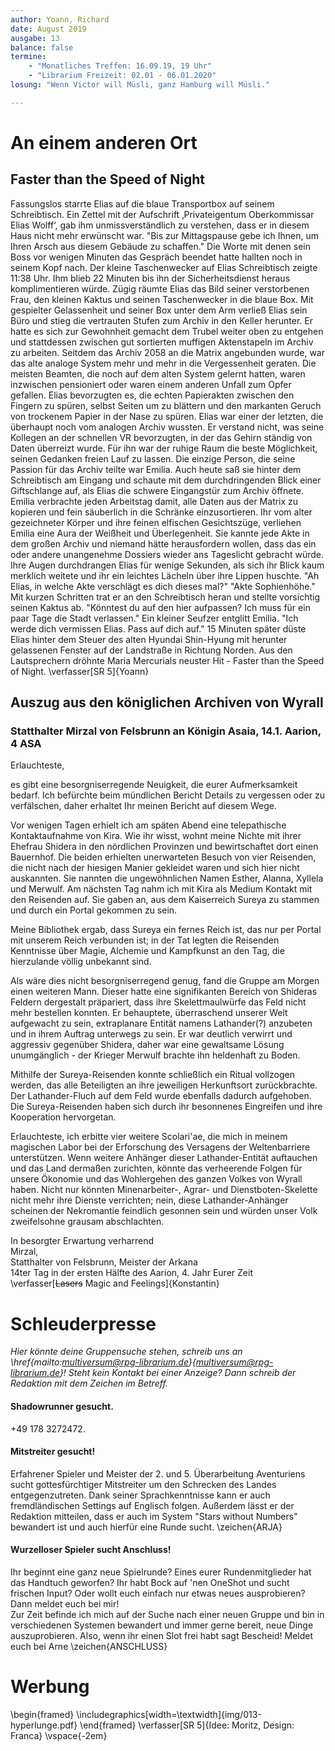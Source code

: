 ```yaml
---
author: Yoann, Richard
date: August 2019
ausgabe: 13
balance: false
termine:
    - "Monatliches Treffen: 16.09.19, 19 Uhr"
    - "Librarium Freizeit: 02.01 - 06.01.2020"
losung: "Wenn Victor will Müsli, ganz Hamburg will Müsli."

---
```

# An einem anderen Ort
## Faster than the Speed of Night
Fassungslos starrte Elias auf die blaue Transportbox auf seinem Schreibtisch. Ein Zettel mit der Aufschrift ‚Privateigentum Oberkommissar Elias Wolff‘, gab ihm unmissverständlich zu verstehen, dass er in diesem Haus nicht mehr erwünscht war.
"Bis zur Mittagspause gebe ich Ihnen, um Ihren Arsch aus diesem Gebäude zu schaffen." Die Worte mit denen sein Boss vor wenigen Minuten das Gespräch beendet hatte hallten noch in seinem Kopf nach.
Der kleine Taschenwecker auf Elias Schreibtisch zeigte 11:38 Uhr. Ihm blieb 22 Minuten bis ihn der Sicherheitsdienst heraus komplimentieren würde. Zügig räumte Elias das Bild seiner verstorbenen Frau, den kleinen Kaktus und seinen Taschenwecker in die blaue Box. Mit gespielter Gelassenheit und seiner Box unter dem Arm verließ Elias sein Büro und stieg die vertrauten Stufen zum Archiv in den Keller herunter. Er hatte es sich zur Gewohnheit gemacht dem Trubel weiter oben zu entgehen und stattdessen zwischen gut sortierten muffigen Aktenstapeln im Archiv zu arbeiten.
Seitdem das Archiv 2058 an die Matrix angebunden wurde, war das alte analoge System mehr und mehr in die Vergessenheit geraten. Die meisten Beamten, die noch auf dem alten System gelernt hatten, waren inzwischen pensioniert oder waren einem anderen Unfall zum Opfer gefallen. Elias bevorzugten es, die echten Papierakten zwischen den Fingern zu spüren, selbst Seiten um zu blättern und den markanten Geruch von trockenem Papier in der Nase zu spüren. Elias war einer der letzten, die überhaupt noch vom analogen Archiv wussten.
Er verstand nicht, was seine Kollegen an der schnellen VR bevorzugten, in der das Gehirn ständig von Daten überreizt wurde. Für ihn war der ruhige Raum die beste Möglichkeit, seinen Gedanken freien Lauf zu lassen. Die einzige Person, die seine Passion für das Archiv teilte war Emilia.
Auch heute saß sie hinter dem Schreibtisch am Eingang und schaute mit dem durchdringenden Blick einer Giftschlange auf, als Elias die schwere Eingangstür zum Archiv öffnete. Emilia verbrachte jeden Arbeitstag damit, alle Daten aus der Matrix zu kopieren und fein säuberlich in die Schränke einzusortieren. Ihr vom alter gezeichneter Körper und ihre feinen elfischen Gesichtszüge, verliehen Emilia eine Aura der Weißheit und Überlegenheit. Sie kannte jede Akte in dem großen Archiv und niemand hätte herausfordern wollen, dass das ein oder andere unangenehme Dossiers wieder ans Tageslicht gebracht würde.  
Ihre Augen durchdrangen Elias für wenige Sekunden, als sich ihr Blick kaum merklich weitete und ihr ein leichtes Lächeln über ihre Lippen huschte.
"Ah Elias, in welche Akte verschlägt es dich dieses mal?"
"Akte Sophienhöhe." Mit kurzen Schritten trat er an den Schreibtisch heran und stellte vorsichtig seinen Kaktus ab. "Könntest du auf den hier aufpassen? Ich muss für ein paar Tage die Stadt verlassen."
Ein kleiner Seufzer entglitt Emilia. "Ich werde dich vermissen Elias. Pass auf dich auf."
15 Minuten später düste Elias hinter dem Steuer des alten Hyundai Shin-Hyung mit herunter gelassenen Fenster auf der Landstraße in Richtung Norden. Aus den Lautsprechern dröhnte Maria Mercurials neuster Hit - Faster than the Speed of Night.
\verfasser[SR 5]{Yoann}

## Auszug aus den königlichen Archiven von Wyrall
### Statthalter Mirzal von Felsbrunn an Königin Asaia, 14.1. Aarion, 4 ASA
Erlauchteste,

es gibt eine besorgniserregende Neuigkeit, die eurer Aufmerksamkeit bedarf. Ich befürchte beim mündlichen Bericht Details zu vergessen oder zu verfälschen, daher erhaltet Ihr meinen Bericht auf diesem Wege.

Vor wenigen Tagen erhielt ich am späten Abend eine telepathische Kontaktaufnahme von Kira. Wie ihr wisst, wohnt meine Nichte mit ihrer Ehefrau Shidera in den nördlichen Provinzen und bewirtschaftet dort einen Bauernhof. Die beiden erhielten unerwarteten Besuch von vier Reisenden, die nicht nach der hiesigen Manier gekleidet waren und sich hier nicht auskannten. Sie nannten die ungewöhnlichen Namen Esther, Alanna, Xyllela und Merwulf. Am nächsten Tag nahm ich mit Kira als Medium Kontakt mit den Reisenden auf. Sie gaben an, aus dem Kaiserreich Sureya zu stammen und durch ein Portal gekommen zu sein.

Meine Bibliothek ergab, dass Sureya ein fernes Reich ist, das nur per Portal mit unserem Reich verbunden ist; in der Tat legten die Reisenden Kenntnisse über Magie, Alchemie und Kampfkunst an den Tag, die hierzulande völlig unbekannt sind.

Als wäre dies nicht besorgniserregend genug, fand die Gruppe am Morgen einen weiteren Mann. Dieser hatte eine signifikanten Bereich von Shideras Feldern dergestalt präpariert, dass ihre Skelettmaulwürfe das Feld nicht mehr bestellen konnten. Er behauptete, überraschend unserer Welt aufgewacht zu sein, extraplanare Entität namens Lathander(?) anzubeten und in ihrem Auftrag unterwegs zu sein. Er war deutlich verwirrt und aggressiv gegenüber Shidera, daher war eine gewaltsame Lösung unumgänglich - der Krieger Merwulf brachte ihn heldenhaft zu Boden.

Mithilfe der Sureya-Reisenden konnte schließlich ein Ritual vollzogen werden, das alle Beteiligten an ihre jeweiligen Herkunftsort zurückbrachte. Der Lathander-Fluch auf dem Feld wurde ebenfalls dadurch aufgehoben. Die Sureya-Reisenden haben sich durch ihr besonnenes Eingreifen und ihre Kooperation hervorgetan.

Erlauchteste, ich erbitte vier weitere Scolari'ae, die mich in meinem magischen Labor bei der Erforschung des Versagens der Weltenbarriere unterstützen. Wenn weitere Anhänger dieser Lathander-Entität auftauchen und das Land dermaßen zurichten, könnte das verheerende Folgen für unsere Ökonomie und das Wohlergehen des ganzen Volkes von Wyrall haben. Nicht nur könnten Minenarbeiter-, Agrar- und Dienstboten-Skelette nicht mehr ihre Dienste verrichten; nein, diese Lathander-Anhänger scheinen der Nekromantie feindlich gesonnen sein und würden unser Volk zweifelsohne grausam abschlachten.

In besorgter Erwartung verharrend  
Mirzal,  
Statthalter von Felsbrunn, Meister der Arkana  
14ter Tag in der ersten Hälfte des Aarion, 4. Jahr Eurer Zeit
\verfasser[~~Lasers~~ Magic and Feelings]{Konstantin}


# Schleuderpresse
*Hier könnte deine Gruppensuche stehen, schreib uns an \href{mailto:multiversum@rpg-librarium.de}{multiversum@rpg-librarium.de}! Steht kein Kontakt bei einer Anzeige? Dann schreib der Redaktion mit dem Zeichen im Betreff.*

#### Shadowrunner gesucht.
+49 178 3272472.

#### Mitstreiter gesucht!
Erfahrener Spieler und Meister der 2. und 5. Überarbeitung Aventuriens sucht gottesfürchtiger Mitstreiter um den Schrecken des Landes entgegenzutreten. Dank seiner Sprachkenntnisse kann er auch fremdländischen Settings auf Englisch folgen.
Außerdem lässt er der Redaktion mitteilen, dass er auch im System "Stars without Numbers" bewandert ist und auch hierfür eine Runde sucht.
\zeichen{ARJA}

#### Wurzelloser Spieler sucht Anschluss!
Ihr beginnt eine ganz neue Spielrunde?
Eines eurer Rundenmitglieder hat das Handtuch geworfen?
Ihr habt Bock auf 'nen OneShot und sucht frischen Input?
Oder wollt euch einfach nur etwas neues ausprobieren?
Dann meldet euch bei mir!  
Zur Zeit befinde ich mich auf der Suche nach einer neuen Gruppe und bin in verschiedenen Systemen bewandert und immer gerne bereit, neue Dinge auszuprobieren.
Also, wenn ihr einen Slot frei habt sagt Bescheid!
Meldet euch bei Arne
\zeichen{ANSCHLUSS}




# Werbung
<!--TODO: Fix padding and scale to frame width-->
\begin{framed}
\includegraphics[width=\textwidth]{img/013-hyperlunge.pdf}
\end{framed}
\verfasser[SR 5]{Idee: Moritz, Design: Franca}
\vspace{-2em}
